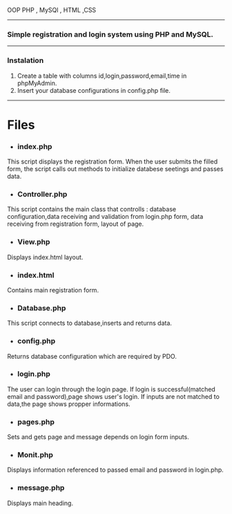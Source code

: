 OOP PHP , MySQl , HTML ,CSS
___
### Simple registration and login system using PHP and MySQL.


___
### Instalation 
1. Create a table with columns id,login,password,email,time in phpMyAdmin.
2. Insert your database configurations in config.php file.
___

# Files

* ### index.php
This script displays the registration form. 
When the user submits the filled form, the script calls out methods to initialize databese seetings and passes data.



* ### Controller.php 
This script contains the main class that controlls : database configuration,data receiving and validation from login.php form,
data receiving from registration form, layout of page.

* ### View.php
Displays index.html layout.

* ### index.html
Contains main registration form.

* ### Database.php

This script connects to database,inserts and returns data.

* ### config.php 
Returns database configuration which are required by PDO.

* ### login.php
The user can login through the login page. If login is successful(matched email and password),page shows user's login.
If inputs are not matched to data,the page shows propper informations.

* ### pages.php
Sets and gets page and message depends on login form inputs.

* ### Monit.php 
Displays information referenced to passed email and password in login.php.

* ### message.php
Displays main heading.
